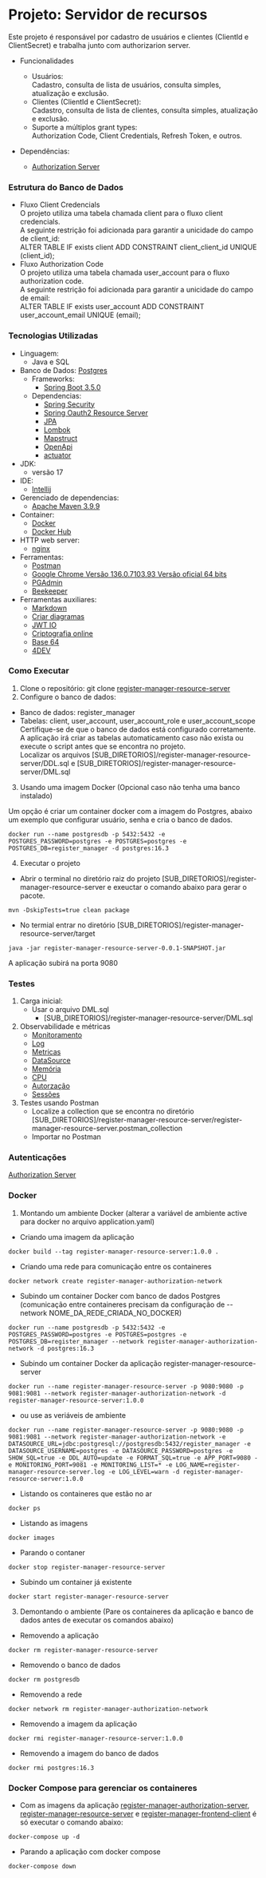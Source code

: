 # Projeto: Servidor de recursos
Este projeto é responsável por cadastro de usuários e clientes (ClientId e ClientSecret) e trabalha junto com authorizarion server.

* Funcionalidades
  * Usuários:    
    Cadastro, consulta de lista de usuários, consulta simples, atualização e exclusão.
  * Clientes (ClientId e ClientSecret):  
    Cadastro, consulta de lista de clientes, consulta simples, atualização e exclusão.
  * Suporte a múltiplos grant types:    
    Authorization Code, Client Credentials, Refresh Token, e outros.

* Dependências:
  * [Authorization Server](https://github.com/alberes/register-manager-authorization-server)
  
### Estrutura do Banco de Dados
* Fluxo Client Credencials    
  O projeto utiliza uma tabela chamada client para o fluxo client credencials.  
  A seguinte restrição foi adicionada para garantir a unicidade do campo de client_id:    
  ALTER TABLE IF exists client ADD CONSTRAINT client_client_id UNIQUE (client_id);
* Fluxo Authorization Code    
  O projeto utiliza uma tabela chamada user_account para o fluxo authorization code.  
  A seguinte restrição foi adicionada para garantir a unicidade do campo de email:    
  ALTER TABLE IF exists user_account ADD CONSTRAINT user_account_email UNIQUE (email);

### Tecnologias Utilizadas
* Linguagem:
  * Java e SQL
* Banco de Dados: [Postgres](https://www.postgresql.org/)
  * Frameworks:
    * [Spring Boot 3.5.0](https://start.spring.io/)
  * Dependencias:
    * [Spring Security](https://docs.spring.io/spring-security/reference/index.html)
    * [Spring Oauth2 Resource Server](https://docs.spring.io/spring-security/reference/servlet/oauth2/resource-server/index.html)
    * [JPA](https://docs.spring.io/spring-data/jpa/reference/index.html)
    * [Lombok](https://projectlombok.org/features/)
    * [Mapstruct](https://mapstruct.org/documentation/)
    * [OpenApi](https://springdoc.org/)
    * [actuator](https://docs.spring.io/spring-boot/docs/2.0.x/actuator-api/html/)
* JDK:
  * versão 17
* IDE:
  * [Intellij](https://www.jetbrains.com/idea/)
* Gerenciado de dependencias:
  * [Apache Maven 3.9.9](https://maven.apache.org/)
* Container:
  * [Docker](https://www.docker.com/)
  * [Docker Hub](https://hub.docker.com/)
* HTTP web server:
  * [nginx](https://nginx.org/)
* Ferramentas:
  * [Postman](https://www.postman.com/)
  * [Google Chrome Versão 136.0.7103.93 Versão oficial 64 bits](https://www.google.com/intl/pt-BR/chrome/)
  * [PGAdmin](https://www.pgadmin.org/)
  * [Beekeeper](https://www.beekeeperstudio.io/)
* Ferramentas auxiliares:
  * [Markdown](https://stackedit.io/app#)
  * [Criar diagramas](https://docs.github.com/pt/get-started/writing-on-github/working-with-advanced-formatting/creating-diagrams)
  * [JWT IO](https://jwt.io/)
  * [Criptografia online](https://bcrypt-generator.com/)
  * [Base 64](https://www.base64encode.org/)
  * [4DEV](https://www.4devs.com.br/)

### Como Executar
1. Clone o repositório: git clone [register-manager-resource-server](https://github.com/alberes/register-manager-resource-server)
2. Configure o banco de dados:
- Banco de dados: register_manager
- Tabelas: client, user_account, user_account_role e user_account_scope    
  Certifique-se de que o banco de dados está configurado corretamente.    
  A aplicação irá criar as tabelas automaticamento caso não exista ou execute o script antes que se encontra no projeto.    
  Localizar os arquivos [SUB_DIRETORIOS]/register-manager-resource-server/DDL.sql e [SUB_DIRETORIOS]/register-manager-resource-server/DML.sql
3. Usando uma imagem Docker (Opcional caso não tenha uma banco instalado)

Um opção é criar um container docker com a imagem do Postgres, abaixo um exemplo que configurar usuário, senha e cria o banco de dados.  
```
docker run --name postgresdb -p 5432:5432 -e POSTGRES_PASSWORD=postgres -e POSTGRES=postgres -e POSTGRES_DB=register_manager -d postgres:16.3
```
4. Executar o projeto
- Abrir o terminal no diretório raiz do projeto [SUB_DIRETORIOS]/register-manager-resource-server e exeuctar o comando abaixo para gerar o pacote.  
```
mvn -DskipTests=true clean package
```
- No termial entrar no diretório [SUB_DIRETORIOS]/register-manager-resource-server/target  
```
java -jar register-manager-resource-server-0.0.1-SNAPSHOT.jar
```

A aplicação subirá na porta 9080

### Testes
1. Carga inicial:
    - Usar o arquivo DML.sql
        - [SUB_DIRETORIOS]/register-manager-resource-server/DML.sql
2. Observabilidade e métricas
    - [Monitoramento](http://localhost:9081/actuator)
    - [Log](http://localhost:9081/actuator/logfile)
    - [Metricas](http://localhost:9081/actuator/metrics)
    - [DataSource](http://localhost:9081/actuator/metrics/hikaricp.connections.active)
    - [Memória](http://localhost:9081/actuator/metrics/jvm.buffer.memory.used)
    - [CPU](http://localhost:9081/actuator/metrics/process.cpu.usage)
    - [Autorzação](http://localhost:9081/actuator/metrics/spring.security.authorizations.active)
    - [Sessões](tomcat.sessions.active.current)
3. Testes usando Postman
    - Localize a collection que se encontra no diretório [SUB_DIRETORIOS]/register-manager-resource-server/register-manager-resource-server.postman_collection
    - Importar no Postman

### Autenticações

[Authorization Server](https://github.com/alberes/register-manager-authorization-server/blob/master/README.md)

### Docker

1. Montando um ambiente Docker (alterar a variável de ambiente active para docker no arquivo application.yaml)
   <a id="criar-register-manager-resource-server"></a>
- Criando uma imagem da aplicação
```
docker build --tag register-manager-resource-server:1.0.0 .
```
- Criando uma rede para comunicação entre os containeres
```
docker network create register-manager-authorization-network
```
- Subindo um container Docker com banco de dados Postgres (comunicação entre containeres precisam da configuração de --network NOME_DA_REDE_CRIADA_NO_DOCKER)
```
docker run --name postgresdb -p 5432:5432 -e POSTGRES_PASSWORD=postgres -e POSTGRES=postgres -e POSTGRES_DB=register_manager --network register-manager-authorization-network -d postgres:16.3
```
- Subindo um container Docker da aplicação register-manager-resource-server
```
docker run --name register-manager-resource-server -p 9080:9080 -p 9081:9081 --network register-manager-authorization-network -d register-manager-resource-server:1.0.0
```
- ou use as veriáveis de ambiente
```
docker run --name register-manager-resource-server -p 9080:9080 -p 9081:9081 --network register-manager-authorization-network -e DATASOURCE_URL=jdbc:postgresql://postgresdb:5432/register_manager -e DATASOURCE_USERNAME=postgres -e DATASOURCE_PASSWORD=postgres -e SHOW_SQL=true -e DDL_AUTO=update -e FORMAT_SQL=true -e APP_PORT=9080 -e MONITORING_PORT=9081 -e MONITORING_LIST=* -e LOG_NAME=register-manager-resource-server.log -e LOG_LEVEL=warn -d register-manager-resource-server:1.0.0
``` 
- Listando os containeres que estão no ar
```
docker ps
``` 
- Listando as imagens
```
docker images
```
- Parando o contaner
```
docker stop register-manager-resource-server
```
- Subindo um container já existente
```
docker start register-manager-resource-server
```
3. Demontando o ambiente (Pare os containeres da aplicação e banco de dados antes de executar os comandos abaixo)
- Removendo a aplicação
```
docker rm register-manager-resource-server
```
- Removendo o banco de dados
```
docker rm postgresdb
```
- Removendo a rede
```
docker network rm register-manager-authorization-network
```
- Removendo a imagem da aplicação
```
docker rmi register-manager-resource-server:1.0.0
```
- Removendo a imagem do banco de dados
```
docker rmi postgres:16.3
```
### Docker Compose para gerenciar os containeres
- Com as imagens da aplicação [register-manager-authorization-server](https://github.com/alberes/register-manager-authorization-server), [register-manager-resource-server](#criar-register-manager-resource-server) e [register-manager-frontend-client](https://github.com/alberes/register-manager-frontend-client) é só executar o comando abaixo:
```   
docker-compose up -d
```
- Parando a aplicação com docker compose
```
docker-compose down
```